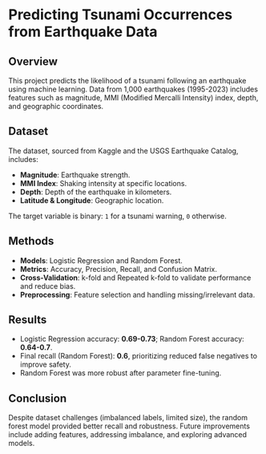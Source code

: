 # Predicting Tsunami Occurrences from Earthquake Data

## Overview
This project predicts the likelihood of a tsunami following an earthquake using machine learning. Data from 1,000 earthquakes (1995-2023) includes features such as magnitude, MMI (Modified Mercalli Intensity) index, depth, and geographic coordinates.

## Dataset
The dataset, sourced from Kaggle and the USGS Earthquake Catalog, includes:
- **Magnitude**: Earthquake strength.
- **MMI Index**: Shaking intensity at specific locations.
- **Depth**: Depth of the earthquake in kilometers.
- **Latitude & Longitude**: Geographic location.

The target variable is binary: `1` for a tsunami warning, `0` otherwise.

## Methods
- **Models**: Logistic Regression and Random Forest.
- **Metrics**: Accuracy, Precision, Recall, and Confusion Matrix.
- **Cross-Validation**: k-fold and Repeated k-fold to validate performance and reduce bias.
- **Preprocessing**: Feature selection and handling missing/irrelevant data.

## Results
- Logistic Regression accuracy: **0.69-0.73**; Random Forest accuracy: **0.64-0.7**.
- Final recall (Random Forest): **0.6**, prioritizing reduced false negatives to improve safety.
- Random Forest was more robust after parameter fine-tuning.

## Conclusion
Despite dataset challenges (imbalanced labels, limited size), the random forest model provided better recall and robustness. Future improvements include adding features, addressing imbalance, and exploring advanced models.
